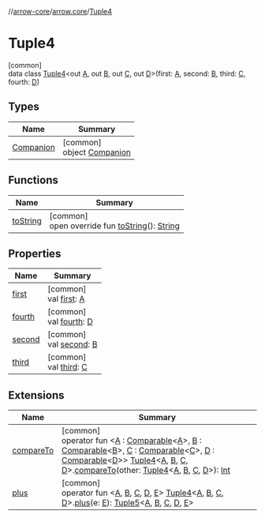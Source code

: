 //[arrow-core](../../../index.md)/[arrow.core](../index.md)/[Tuple4](index.md)

# Tuple4

[common]\
data class [Tuple4](index.md)&lt;out [A](index.md), out [B](index.md), out [C](index.md), out [D](index.md)&gt;(first: [A](index.md), second: [B](index.md), third: [C](index.md), fourth: [D](index.md))

## Types

| Name | Summary |
|---|---|
| [Companion](-companion/index.md) | [common]<br>object [Companion](-companion/index.md) |

## Functions

| Name | Summary |
|---|---|
| [toString](to-string.md) | [common]<br>open override fun [toString](to-string.md)(): [String](https://kotlinlang.org/api/latest/jvm/stdlib/kotlin/-string/index.html) |

## Properties

| Name | Summary |
|---|---|
| [first](first.md) | [common]<br>val [first](first.md): [A](index.md) |
| [fourth](fourth.md) | [common]<br>val [fourth](fourth.md): [D](index.md) |
| [second](second.md) | [common]<br>val [second](second.md): [B](index.md) |
| [third](third.md) | [common]<br>val [third](third.md): [C](index.md) |

## Extensions

| Name | Summary |
|---|---|
| [compareTo](../compare-to.md) | [common]<br>operator fun &lt;[A](../compare-to.md) : [Comparable](https://kotlinlang.org/api/latest/jvm/stdlib/kotlin/-comparable/index.html)&lt;[A](../compare-to.md)&gt;, [B](../compare-to.md) : [Comparable](https://kotlinlang.org/api/latest/jvm/stdlib/kotlin/-comparable/index.html)&lt;[B](../compare-to.md)&gt;, [C](../compare-to.md) : [Comparable](https://kotlinlang.org/api/latest/jvm/stdlib/kotlin/-comparable/index.html)&lt;[C](../compare-to.md)&gt;, [D](../compare-to.md) : [Comparable](https://kotlinlang.org/api/latest/jvm/stdlib/kotlin/-comparable/index.html)&lt;[D](../compare-to.md)&gt;&gt; [Tuple4](index.md)&lt;[A](../compare-to.md), [B](../compare-to.md), [C](../compare-to.md), [D](../compare-to.md)&gt;.[compareTo](../compare-to.md)(other: [Tuple4](index.md)&lt;[A](../compare-to.md), [B](../compare-to.md), [C](../compare-to.md), [D](../compare-to.md)&gt;): [Int](https://kotlinlang.org/api/latest/jvm/stdlib/kotlin/-int/index.html) |
| [plus](../plus.md) | [common]<br>operator fun &lt;[A](../plus.md), [B](../plus.md), [C](../plus.md), [D](../plus.md), [E](../plus.md)&gt; [Tuple4](index.md)&lt;[A](../plus.md), [B](../plus.md), [C](../plus.md), [D](../plus.md)&gt;.[plus](../plus.md)(e: [E](../plus.md)): [Tuple5](../-tuple5/index.md)&lt;[A](../plus.md), [B](../plus.md), [C](../plus.md), [D](../plus.md), [E](../plus.md)&gt; |
